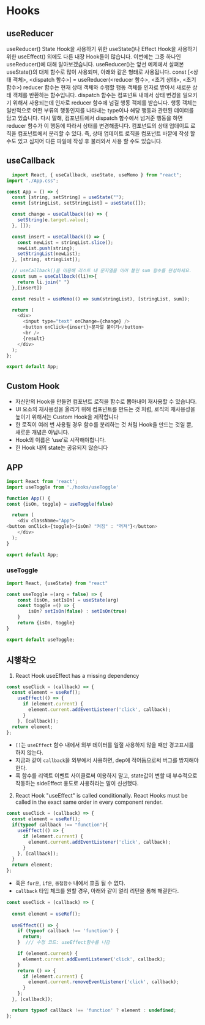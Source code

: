 # Hooks

## useReducer

useReducer()
State Hook을 사용하기 위한 useState()나 Effect Hook을 사용하기 위한 useEffect() 외에도 다른 내장 Hook들이 많습니다.
이번에는 그중 하나인 useReducer()에 대해 알아보겠습니다.
useReducer()는 앞선 예제에서 살펴본 useState()의 대체 함수로 많이 사용되며, 아래와 같은 형태로 사용됩니다.
const [<상태 객체>, <dispatch 함수>] = useReducer(<reducer 함수>, <초기 상태>, <초기 함수>)
reducer 함수는 현재 상태 객체와 수행할 행동 객체를 인자로 받아서 새로운 상태 객체를 반환하는 함수입니다.
dispatch 함수는 컴포넌트 내에서 상태 변경을 일으키기 위해서 사용되는데 인자로 reducer 함수에 넘길 행동 객체를 받습니다.
행동 객체는 일반적으로 어떤 부류의 행동인지를 나타내는 type이나 해당 행동과 관련된 데이터를 담고 있습니다.
다시 말해, 컴포넌트에서 dispatch 함수에서 넘겨준 행동을 하면 reducer 함수가 이 행동에 따라서 상태를 변경해줍니다.
컴포넌트의 상태 업데이트 로직을 컴포넌트에서 분리할 수 있다.
즉, 상태 업데이트 로직을 컴포넌트 바깥에 작성 할 수도 있고 심지어 다른 파일에 작성 후 불러와서 사용 할 수도 있습니다.



## useCallback

```js
  import React, { useCallback, useState, useMemo } from "react";
import "./App.css";

const App = () => {
  const [string, setString] = useState("");
  const [stringList, setStringList] = useState([]);

  const change = useCallback((e) => {
    setString(e.target.value);
  }, []);

  const insert = useCallback(() => {
    const newList = stringList.slice();
    newList.push(string);
    setStringList(newList);
  }, [string, stringList]);

  // useCallback()을 이용해 리스트 내 문자열을 이어 붙인 sum 함수를 완성하세요.
  const sum = useCallback((li)=>{
    return li.join(" ")
  },[insert])

  const result = useMemo(() => sum(stringList), [stringList, sum]);

  return (
    <div>
      <input type="text" onChange={change} />
      <button onClick={insert}>문자열 붙이기</button>
      <br />
      {result}
    </div>
  );
};

export default App;
```

## Custom Hook

- 자신만의 Hook을 만들면 컴포넌트 로직을 함수로 뽑아내어 재사용할 수 있습니다.
- UI 요소의 재사용성을 올리기 위해 컴포넌트를 만드는 것 처럼, 로직의 재사용성을 높이기 위해서는 Custom  Hook을 제작합니다
- 한 로직이 여러 번 사용될 경우 함수를 분리하는 것 처럼 Hook을 만드는 것일 뿐, 새로운 개념은 아닙니다.
- Hook의 이름은 ‘use’로 시작해야합니다.
- 한 Hook 내의 state는 공유되지 않습니다

## APP
```js
import React from 'react';
import useToggle from './hooks/useToggle'

function App() {
const {isOn, toggle} = useToggle(false)

  return (
    <div className="App">
<button onClick={toggle}>{isOn? "켜짐" : "꺼져"}</button>    
    </div>
  );
}

export default App;

```

### useToggle

```js
import React, {useState} from "react"

const useToggle =(arg = false) => {
    const [isOn, setIsOn] = useState(arg)
    const toggle =() => {
        isOn? setIsOn(false) : setIsOn(true)
    }
    return {isOn, toggle}
}

export default useToggle;
```

## 시행착오

1. React Hook useEffect has a missing dependency

```js
const useClick = (callback) => {
  const element = useRef();
    useEffect(() => {
      if (element.current) {
        element.current.addEventListener('click', callback);
      }
    }, [callback]);
  return element;
};
```
- `[]`는 `useEffect` 함수 내에서 외부 데이터를 일절 사용하지 않을 때만 경고표시를 하지 않는다.
- 지금과 같이 `callback`을 외부에서 사용하면, dep에 적어둠으로써 버그를 방지해야한다.
- 훅 함수를 리액트 이벤트 사이클로써 이용하지 말고, state값이 변할 때 부수적으로 작동하는 sideEffect 용도로 사용하라는 말이 신선했다.


2. React Hook "useEffect" is called conditionally. React Hooks must be called in the exact same order in every component render.

```js
const useClick = (callback) => {
  const element = useRef();
  if(typeof callback !== "function"){
    useEffect(() => {
      if (element.current) {
        element.current.addEventListener('click', callback);
      }
    }, [callback]);
  }
  return element;
};
```

- 훅은 `for문`, `if문`, `중첩함수` 내에서 호출 될 수 없다.
- `callback` 타입 체크를 원할 경우, 아래와 같이 얼리 리턴을 통해 해결한다.

```js
const useClick = (callback) => {
  
  const element = useRef();
  
  useEffect(() => {  
    if (typeof callback !== 'function') {
      return;
    }  /// 수정 코드: useEffect함수를 나감

    if (element.current) {
      element.current.addEventListener('click', callback);
    }
    return () => {
      if (element.current) {
        element.current.removeEventListener('click', callback);
      }
    };
  }, [callback]);

  return typeof callback !== 'function' ? element : undefined;
};
```